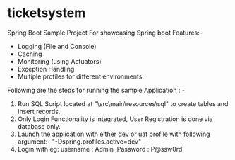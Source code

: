 # ticketsystem
Spring Boot Sample Project For showcasing Spring boot Features:-

-	Logging (File and Console)
-	Caching
-	Monitoring (using Actuators)
-	Exception Handling
-	Multiple profiles for different environments

Following are the steps for running the sample Application : - 

1. Run SQL Script located at "\src\main\resources\sql" to create tables and insert records.
2. Only Login Functionality is integrated, User Registration is done via database only.
3. Launch the application with either dev or uat profile with following argument:-
   "-Dspring.profiles.active=dev"
4. Login with eg: username : Admin ,Password : P@ssw0rd
